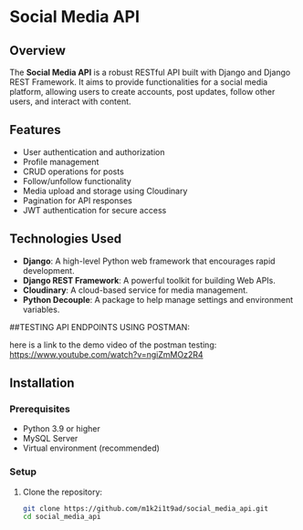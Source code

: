 # Social Media API

## Overview

The **Social Media API** is a robust RESTful API built with Django and Django REST Framework. It aims to provide functionalities for a social media platform, allowing users to create accounts, post updates, follow other users, and interact with content.

## Features

- User authentication and authorization
- Profile management
- CRUD operations for posts
- Follow/unfollow functionality
- Media upload and storage using Cloudinary
- Pagination for API responses
- JWT authentication for secure access

## Technologies Used

- **Django**: A high-level Python web framework that encourages rapid development.
- **Django REST Framework**: A powerful toolkit for building Web APIs.
- **Cloudinary**: A cloud-based service for media management.
- **Python Decouple**: A package to help manage settings and environment variables.

##TESTING API ENDPOINTS USING POSTMAN:

here is a link to the demo video of the postman testing: https://www.youtube.com/watch?v=ngiZmMOz2R4

## Installation

### Prerequisites

- Python 3.9 or higher
- MySQL Server
- Virtual environment (recommended)

### Setup

1. Clone the repository:

   ```bash
   git clone https://github.com/m1k2i1t9ad/social_media_api.git
   cd social_media_api
